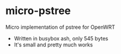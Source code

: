 # micro-pstree
Micro implementation of pstree for OpenWRT

- Written in busybox ash, only 545 bytes
- It's small and pretty much works

